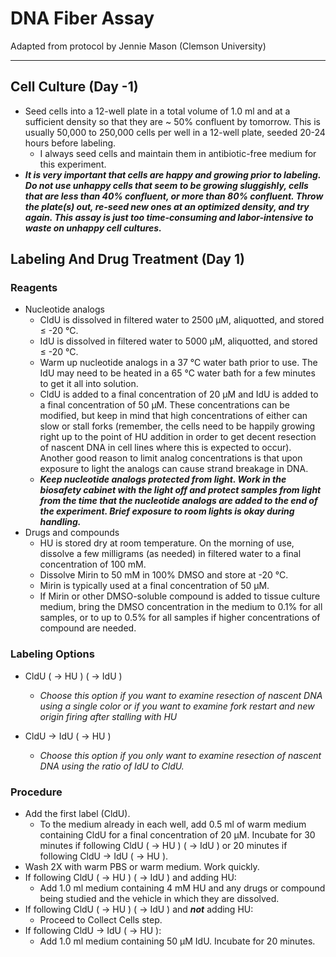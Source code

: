 # DNA Fiber Assay
Adapted from protocol by Jennie Mason (Clemson University)
___
## Cell Culture (Day -1)
- Seed cells into a 12-well plate in a total volume of 1.0 ml and at a sufficient density so that they are ~ 50% confluent by tomorrow. This is usually 50,000 to 250,000 cells per well in a 12-well plate, seeded 20-24 hours before labeling.
	- I always seed cells and maintain them in antibiotic-free medium for this experiment.
- **_It is very important that cells are happy and growing prior to labeling. Do not use unhappy cells that seem to be growing sluggishly, cells that are less than 40% confluent, or more than 80% confluent. Throw the plate(s) out, re-seed new ones at an optimized density, and try again. This assay is just too time-consuming and labor-intensive to waste on unhappy cell cultures._**

## Labeling And Drug Treatment (Day 1)
### Reagents
- Nucleotide analogs
	- CldU is dissolved in filtered water to 2500 μM, aliquotted, and stored ≤ -20 °C.
	- IdU is dissolved in filtered water to 5000 μM, aliquotted, and stored ≤ -20 °C.
	- Warm up nucleotide analogs in a 37 °C water bath prior to use. The IdU may need to be heated in a 65 °C water bath for a few minutes to get it all into solution.
	- CldU is added to a final concentration of 20 μM and IdU is added to a final concentration of 50 μM. These concentrations can be modified, but keep in mind that high concentrations of either can slow or stall forks (remember, the cells need to be happily growing right up to the point of HU addition in order to get decent resection of nascent DNA in cell lines where this is expected to occur). Another good reason to limit analog concentrations is that upon exposure to light the analogs can cause strand breakage in DNA.
	- **_Keep nucleotide analogs protected from light. Work in the biosafety cabinet with the light off and protect samples from light from the time that the nucleotide analogs are added to the end of the experiment. Brief exposure to room lights is okay during handling._**
- Drugs and compounds
	- HU is stored dry at room temperature. On the morning of use, dissolve a few milligrams (as needed) in filtered water to a final concentration of 100 mM.
	- Dissolve Mirin to 50 mM in 100% DMSO and store at -20 °C.
	- Mirin is typically used at a final concentration of 50 μM.
	- If Mirin or other DMSO-soluble compound is added to tissue culture medium, bring the DMSO concentration in the medium to 0.1% for all samples, or to up to 0.5% for all samples if higher concentrations of compound are needed.

### Labeling Options
- CldU ( → HU ) ( → IdU )
	- _Choose this option if you want to examine resection of nascent DNA using a single color or if you want to examine fork restart and new origin firing after stalling with HU_

- CldU → IdU ( → HU )
	- _Choose this option if you only want to examine resection of nascent DNA using the ratio of IdU to CldU._

### Procedure
- Add the first label (CldU).
	- To the medium already in each well, add 0.5 ml of warm medium containing CldU for a final concentration of 20 μM. Incubate for 30 minutes if following CldU ( → HU ) ( → IdU ) or 20 minutes if following CldU → IdU ( → HU ).
- Wash 2X with warm PBS or warm medium. Work quickly.
- If following CldU ( → HU ) ( → IdU ) and adding HU:
	- Add 1.0 ml medium containing 4 mM HU and any drugs or compound being studied and the vehicle in which they are dissolved.
- If following CldU ( → HU ) ( → IdU ) and **_not_** adding HU:
	- Proceed to Collect Cells step.
- If following CldU → IdU ( → HU ):
	- Add 1.0 ml medium containing 50 μM IdU. Incubate for 20 minutes.